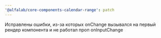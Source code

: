 ```yaml
---
'@alfalab/core-components-calendar-range': patch
---
```


Исправлены ошибки, из-за которых onChange вызывался на первый рендер компонента и не работал проп onInputChange
